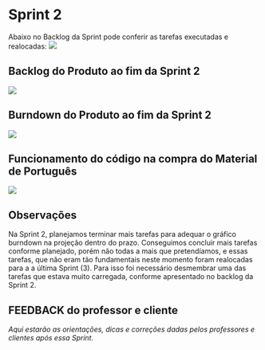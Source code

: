 # Sprint 2

Abaixo no Backlog da Sprint pode conferir as tarefas executadas e realocadas:
![](https://github.com/cpusfatec/cpusfatec/blob/master/Sprint%202/Backlog%20da%20Sprint%202.png)

## Backlog do Produto ao fim da Sprint 2
![](https://github.com/cpusfatec/cpusfatec/blob/master/Sprint%202/Backlog%20do%20Produto%20Sprint%202.png)

## Burndown do Produto ao fim da Sprint 2
![](https://github.com/cpusfatec/cpusfatec/blob/master/Sprint%202/Burndown.png)

## Funcionamento do código na compra do Material de Português
![](https://github.com/cpusfatec/cpusfatec/blob/master/Sprint%202/GIF%20DE%20COMPRAS.gif)

## Observações
Na Sprint 2, planejamos terminar mais tarefas para adequar o gráfico burndown na projeção dentro do prazo. Conseguimos concluir mais tarefas conforme planejado, porém não todas a mais que pretendíamos, e essas tarefas, que não eram tão fundamentais neste momento foram realocadas para a a última Sprint (3). Para isso foi necessário desmembrar uma das tarefas que estava muito carregada, conforme apresentado no backlog da Sprint 2.

## FEEDBACK do professor e cliente
_Aqui estarão as orientações, dicas e correções dadas pelos professores e clientes após essa Sprint._
